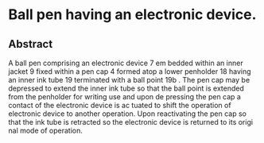 # Ball pen having an electronic device.

## Abstract
A ball pen comprising an electronic device 7 em bedded within an inner jacket 9 fixed within a pen cap 4 formed atop a lower penholder 18 having an inner ink tube 19 terminated with a ball point 19b . The pen cap may be depressed to extend the inner ink tube so that the ball point is extended from the penholder for writing use and upon de pressing the pen cap a contact of the electronic device is ac tuated to shift the operation of electronic device to another operation. Upon reactivating the pen cap so that the ink tube is retracted so the electronic device is returned to its origi nal mode of operation.